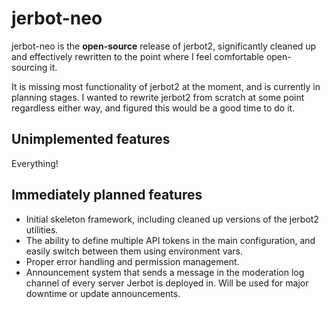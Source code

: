 # jerbot-neo

jerbot-neo is the **open-source** release of jerbot2, significantly cleaned up and effectively rewritten to the point where I feel comfortable open-sourcing it.

It is missing most functionality of jerbot2 at the moment, and is currently in planning stages. I wanted to rewrite jerbot2 from scratch at some point regardless either way, and figured this would be a good time to do it.

## Unimplemented features
Everything!

## Immediately planned features
* Initial skeleton framework, including cleaned up versions of the jerbot2 utilities.
* The ability  to define multiple API tokens in the main configuration, and easily switch between them using environment vars.
* Proper error handling and permission management.
* Announcement system that sends a message in the moderation log channel of every server Jerbot is deployed in. Will be used for major downtime or update announcements.
